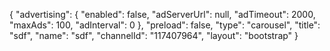 {
    "advertising": {
        "enabled": false,
        "adServerUrl": null,
        "adTimeout": 2000,
        "maxAds": 100,
        "adInterval": 0
    },
    "preload": false,
    "type": "carousel",
    "title": "sdf",
    "name": "sdf",
    "channelId": "117407964",
    "layout": "bootstrap"
}